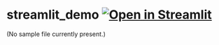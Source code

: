 # streamlit_demo [![Open in Streamlit](https://static.streamlit.io/badges/streamlit_badge_black_white.svg)](https://share.streamlit.io/RobillardA/Peru_Fish_Streamlit_demo/main/streamlit_app.py)

(No sample file currently present.)
